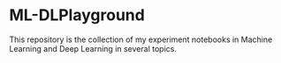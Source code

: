 # ML-DLPlayground
This repository is the collection of my experiment notebooks in Machine Learning and Deep Learning in several topics.

